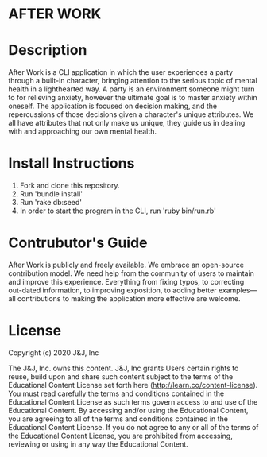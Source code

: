 # AFTER WORK #


# Description 
  
  After Work is a CLI application in which the user experiences a party through a built-in character, bringing attention to the serious topic of mental health in a lighthearted way. A party is an environment someone might turn to for relieving anxiety, however the ultimate goal is to master anxiety within oneself. The application is focused on decision making, and the repercussions of those decisions given a character's unique attributes. We all have attributes that not only make us unique, they guide us in dealing with and approaching our own mental health. 


# Install Instructions

1. Fork and clone this repository.
2. Run 'bundle install'
3. Run 'rake db:seed'
4. In order to start the program in the CLI, run 'ruby bin/run.rb'


# Contrubutor's Guide

After Work is publicly and freely available. We embrace an open-source contribution model. We need help from the community of users to maintain and improve this experience. Everything from fixing typos, to correcting out-dated information, to improving exposition, to adding better examples—all contributions to making the application more effective are welcome.


# License

Copyright (c) 2020 J&J, Inc

The J&J, Inc. owns this content. J&J, Inc grants Users certain rights to reuse, build upon and share such content subject to the terms of the Educational Content License set forth here (http://learn.co/content-license). You must read carefully the terms and conditions contained in the Educational Content License as such terms govern access to and use of the Educational Content. By accessing and/or using the Educational Content, you are agreeing to all of the terms and conditions contained in the Educational Content License. If you do not agree to any or all of the terms of the Educational Content License, you are prohibited from accessing, reviewing or using in any way the Educational Content.
